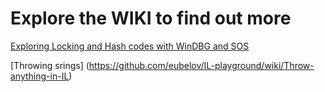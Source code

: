 # Explore the WIKI to find out more

[Exploring Locking and Hash codes with WinDBG and SOS](https://github.com/eubelov/IL-playground/wiki/Exploring-Locking-and-Hash-codes-with-WinDBG-and-SOS)

[Throwing srings] (https://github.com/eubelov/IL-playground/wiki/Throw-anything-in-IL)
